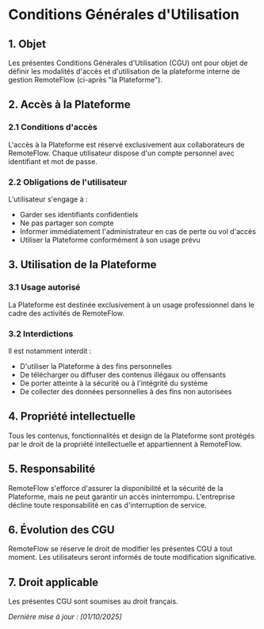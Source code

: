 # Conditions Générales d'Utilisation

## 1. Objet

Les présentes Conditions Générales d'Utilisation (CGU) ont pour objet de définir les modalités d'accès et d'utilisation de la plateforme interne de gestion RemoteFlow (ci-après "la Plateforme").

## 2. Accès à la Plateforme

### 2.1 Conditions d'accès

L'accès à la Plateforme est réservé exclusivement aux collaborateurs de RemoteFlow. Chaque utilisateur dispose d'un compte personnel avec identifiant et mot de passe.

### 2.2 Obligations de l'utilisateur

L'utilisateur s'engage à :

- Garder ses identifiants confidentiels
- Ne pas partager son compte
- Informer immédiatement l'administrateur en cas de perte ou vol d'accès
- Utiliser la Plateforme conformément à son usage prévu

## 3. Utilisation de la Plateforme

### 3.1 Usage autorisé

La Plateforme est destinée exclusivement à un usage professionnel dans le cadre des activités de RemoteFlow.

### 3.2 Interdictions

Il est notamment interdit :

- D'utiliser la Plateforme à des fins personnelles
- De télécharger ou diffuser des contenus illégaux ou offensants
- De porter atteinte à la sécurité ou à l'intégrité du système
- De collecter des données personnelles à des fins non autorisées

## 4. Propriété intellectuelle

Tous les contenus, fonctionnalités et design de la Plateforme sont protégés par le droit de la propriété intellectuelle et appartiennent à RemoteFlow.

## 5. Responsabilité

RemoteFlow s'efforce d'assurer la disponibilité et la sécurité de la Plateforme, mais ne peut garantir un accès ininterrompu. L'entreprise décline toute responsabilité en cas d'interruption de service.

## 6. Évolution des CGU

RemoteFlow se réserve le droit de modifier les présentes CGU à tout moment. Les utilisateurs seront informés de toute modification significative.

## 7. Droit applicable

Les présentes CGU sont soumises au droit français.

_Dernière mise à jour : [01/10/2025]_
